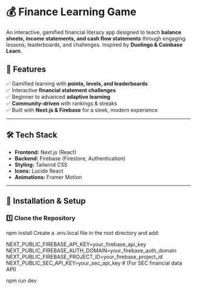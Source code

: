 # 💰 Finance Learning Game  
An interactive, gamified financial literacy app designed to teach **balance sheets, income statements, and cash flow statements** through engaging lessons, leaderboards, and challenges. Inspired by **Duolingo & Coinbase Learn**.  

## 🚀 Features  
✅ Gamified learning with **points, levels, and leaderboards**  
✅ Interactive **financial statement challenges**  
✅ Beginner to advanced **adaptive learning**  
✅ **Community-driven** with rankings & streaks  
✅ Built with **Next.js & Firebase** for a sleek, modern experience  

---

## 🛠️ Tech Stack  
- **Frontend:** Next.js (React)  
- **Backend:** Firebase (Firestore, Authentication)  
- **Styling:** Tailwind CSS  
- **Icons:** Lucide React  
- **Animations:** Framer Motion  

---

## 🔧 Installation & Setup  

### 1️⃣ Clone the Repository  

npm install
Create a .env.local file in the root directory and add:

  NEXT_PUBLIC_FIREBASE_API_KEY=your_firebase_api_key
  NEXT_PUBLIC_FIREBASE_AUTH_DOMAIN=your_firebase_auth_domain
  NEXT_PUBLIC_FIREBASE_PROJECT_ID=your_firebase_project_id
  NEXT_PUBLIC_SEC_API_KEY=your_sec_api_key  # (For SEC financial data API)


npm run dev
